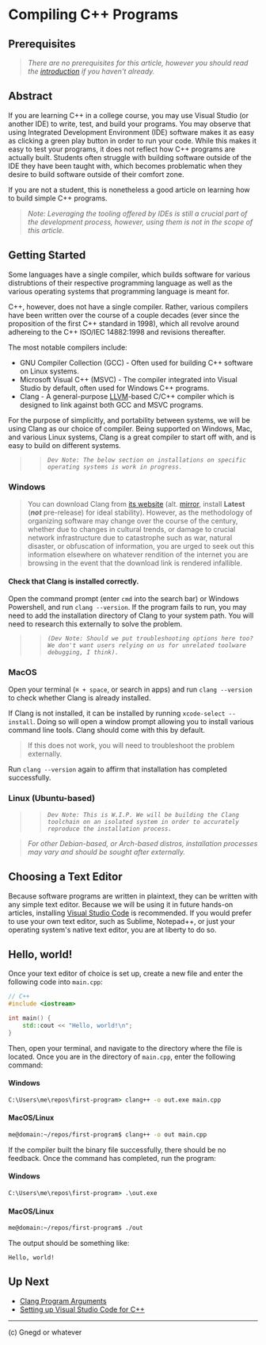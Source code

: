 # Compiling C++ Programs

## Prerequisites
> *There are no prerequisites for this article, however you should read the [introduction](https://gnegd.net/articles/cpp/introduction) if you haven't already.*

## Abstract
If you are learning C++ in a college course, you may use Visual Studio (or another IDE) to write, test, and build your programs. You may observe that using Integrated Development Environment (IDE) software makes it as easy as clicking a green play button in order to run your code. While this makes it easy to test your programs, it does not reflect how C++ programs are actually built. Students often struggle with building software outside of the IDE they have been taught with, which becomes problematic when they desire to build software outside of their comfort zone.

If you are not a student, this is nonetheless a good article on learning how to build simple C++ programs.

> *Note: Leveraging the tooling offered by IDEs is still a crucial part of the development process, however, using them is not in the scope of this article.*

## Getting Started
Some languages have a single compiler, which builds software for various distrubtions of their respective programming language as well as the various operating systems that programming language is meant for.

C++, however, does not have a single compiler. Rather, various compilers have been written over the course of a couple decades (ever since the proposition of the first C++ standard in 1998), which all revolve around adhereing to the C++ ISO/IEC 14882:1998 and revisions thereafter.

The most notable compilers include:
* GNU Compiler Collection (GCC) - Often used for building C++ software on Linux systems.
* Microsoft Visual C++ (MSVC) - The compiler integrated into Visual Studio by default, often used for Windows C++ programs.
* Clang - A general-purpose [LLVM](https://llvm.org/)-based C/C++ compiler which is designed to link against both GCC and MSVC programs.

For the purpose of simplicitly, and portability between systems, we will be using Clang as our choice of compiler. Being supported on Windows, Mac, and various Linux systems, Clang is a great compiler to start off with, and is easy to build on different systems.

> > *`Dev Note: The below section on installations on specific operating systems is work in progress.`*

### Windows
> You can download Clang from [its website](https://releases.llvm.org/download.html) (alt. [mirror](https://github.com/llvm/llvm-project/releases), install **Latest** (***not*** pre-release) for ideal stability). However, as the methodology of organizing software may change over the course of the century, whether due to changes in cultural trends, or damage to crucial network infrastructure due to catastrophe such as war, natural disaster, or obfuscation of information, you are urged to seek out this information elsewhere on whatever rendition of the internet you are browsing in the event that the download link is rendered infallible.

#### Check that Clang is installed correctly.
Open the command prompt (enter `cmd` into the search bar) or Windows Powershell, and run `clang --version`. If the program fails to run, you may need to add the installation directory of Clang to your system path. You will need to research this externally to solve the problem. 
> > *`(Dev Note: Should we put troubleshooting options here too? We don't want users relying on us for unrelated toolware debugging, I think).`*

### MacOS
Open your terminal (`⌘ + space`, or search in apps) and run `clang --version` to check whether Clang is already installed.

If Clang is not installed, it can be installed by running `xcode-select --install`. Doing so will open a window prompt allowing you to install various command line tools. Clang should come with this by default.

> If this does not work, you will need to troubleshoot the problem externally.

Run `clang --version` again to affirm that installation has completed successfully.

### Linux (Ubuntu-based)

> > *`Dev Note: This is W.I.P. We will be building the Clang toolchain on an isolated system in order to accurately reproduce the installation process.`*

> *For other Debian-based, or Arch-based distros, installation processes may vary and should be sought after externally.*

## Choosing a Text Editor

Because software programs are written in plaintext, they can be written with any simple text editor. Because we will be using it in future hands-on articles, installing [Visual Studio Code](https://code.visualstudio.com/) is recommended. If you would prefer to use your own text editor, such as Sublime, Notepad++, or just your operating system's native text editor, you are at liberty to do so.

## Hello, world!
Once your text editor of choice is set up, create a new file and enter the following code into `main.cpp`:
```cpp
// C++
#include <iostream>

int main() {
    std::cout << "Hello, world!\n";
}
```

Then, open your terminal, and navigate to the directory where the file is located. Once you are in the directory of `main.cpp`, enter the following command:

#### Windows
```cmd
C:\Users\me\repos\first-program> clang++ -o out.exe main.cpp
```

#### MacOS/Linux
```sh
me@domain:~/repos/first-program$ clang++ -o out main.cpp
```

If the compiler built the binary file successfully, there should be no feedback. Once the command has completed, run the program:

#### Windows
```cmd
C:\Users\me\repos\first-program> .\out.exe
```

#### MacOS/Linux
```sh
me@domain:~/repos/first-program$ ./out
```

The output should be something like:
```
Hello, world!
```

## Up Next
* [Clang Program Arguments](https://gnegd.net/articles/cpp/clang-usage)
* [Setting up Visual Studio Code for C++](https://gnegd.net/articles/cpp/vscode)

***
(c) Gnegd or whatever